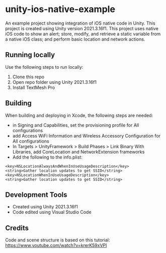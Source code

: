 # unity-ios-native-example
An example project showing integration of iOS native code in Unity. This project is created using Unity version 2021.3.16f1. This project uses native iOS code to show an alert; store, modify, and retrieve a static variable from a native iOS class; and perform basic location and network actions.

## Running locally
Use the following steps to run locally:
1. Clone this repo
2. Open repo folder using Unity 2021.3.16f1
3. Install TextMesh Pro

## Building
When building and deploying in Xcode, the following steps are needed:
- in Signing and Capabilities, set the provisioning profile for All configurations
- add Access WiFi Information and Wireless Accessory Configuration for All configurations
- In Targets > UnityFramework > Build Phases > Link Binary With Libraries, add CoreLocation and NetworkExtension frameworks
- Add the following to the info.plist:
```
<key>NSLocationAlwaysAndWhenInUseUsageDescription</key>
<string>Gather location updates to get SSID</string>
<key>NSLocationWhenInUseUsageDescription</key>
<string>Gather location updates to get SSID</string>
```

## Development Tools
- Created using Unity 2021.3.16f1
- Code edited using Visual Studio Code


## Credits
Code and scene structure is based on this tutorial:
https://www.youtube.com/watch?v=krerK59xVPI


